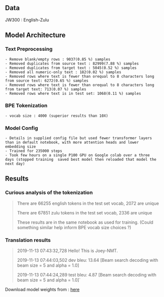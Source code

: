 ## Data 
JW300 : English-Zulu

## Model Architecture
  ### Text Preprocessing
    - Remove blank/empty rows : 9037(0.85 %) samples
    - Removed duplicates from source text : 82999(7.88 %) samples
    - Removed duplicates from target text : 5045(0.52 %) samples
    - Removed all numeric-only text : 182(0.02 %) samples
    - Removed rows where text is fewer than orequal to 8 characters long from source text: 6272(0.65 %) samples
    - Removed rows where text is fewer than orequal to 8 characters long from target text: 713(0.07 %) samples
    - Removed rows where text is in test set: 1068(0.11 %) samples
    
   ### BPE Tokenization
    - vocab size : 4000 (superior results than 10X)
    
   ### Model Config
    - Details in supplied config file but used fewer transformer layers than in default notebook, with more attention heads and lower embedding size
    - Trained for 235000 steps
    - Took few hours on a single P100 GPU on Google colab over a three days (stopped training  saved best model then reloaded that model the next day)
    
## Results

### Curious analysis of the tokenization
  > There are 66255 english tokens in the test set vocab, 2072 are unique 
  >
  > There are 67851 zulu tokens in the test set vocab, 2336 are unique
  >
  > These results are in the same notebook as used for training. (Could something similar help inform BPE vocab size choices ?)

### Translation results
> 2019-11-13 07:43:32,728 Hello! This is Joey-NMT.
>
> 2019-11-13 07:44:03,502  dev bleu:  13.64 [Beam search decoding with beam size = 5 and alpha = 1.0]
>
> 2019-11-13 07:44:24,289 test bleu:   4.87 [Beam search decoding with beam size = 5 and alpha = 1.0]`

Download model weights from : [here](https://drive.google.com/open?id=1-QLxP7xLqu-AqDQkm1XaCtDEex1Oseo0)
